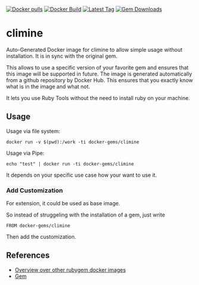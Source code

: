 [![Docker pulls](https://img.shields.io/docker/pulls/rubygem/climine.svg)](https://hub.docker.com/r/rubygem/climine/)
[![Docker Build](https://img.shields.io/docker/automated/rubygem/climine.svg)](https://hub.docker.com/r/rubygem/climine/)
[![Latest Tag](https://img.shields.io/github/tag/docker-rubygem/climine.svg)](https://hub.docker.com/r/rubygem/climine/)
[![Gem Downloads](https://img.shields.io/gem/dt/climine.svg)](https://rubygems.org/gems/climine/)
# climine

Auto-Generated Docker image for climine to allow simple usage without installation.
It is in sync with the original gem.

This allows to use a specific version of your favorite gem and ensures that this image will be supported in future.
The image is generated automatically from a github repository by Docker Hub.
This ensures that you exactly know what is in the image and what not.

It lets you use Ruby Tools without the need to install ruby on your machine.

## Usage

Usage via file system:

`docker run -v $(pwd):/work -ti docker-gems/climine`

Usage via Pipe:

`echo "test" | docker run -ti docker-gems/climine`

It depends on your specific use case how your want to use it.

### Add Customization

For extension, it could be used as base image.

So instead of struggeling with the installation of a gem, just write

`FROM docker-gems/climine`

Then add the customization.

## References

 - [Overview over other rubygem docker images](https://github.com/thinkbot/docker-rubygem)
 - [Gem](https://rubygems.org/gems/climine/)
